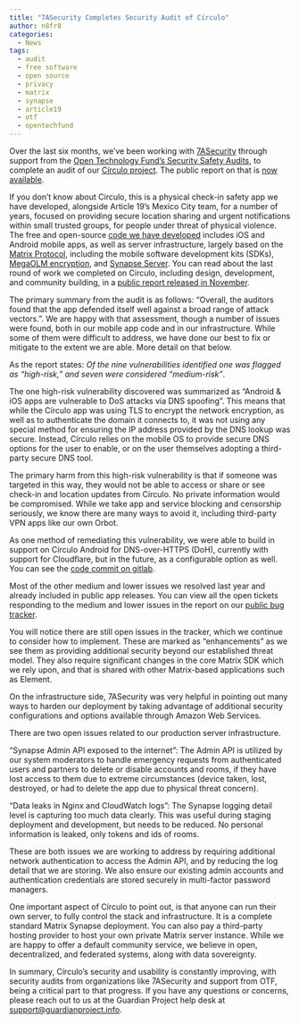 ```yaml
---
title: "7ASecurity Completes Security Audit of Círculo"
author: n8fr8
categories:
  - News
tags:
  - audit 
  - free software
  - open source
  - privacy
  - matrix
  - synapse
  - article19
  - otf
  - opentechfund
---
```


Over the last six months, we’ve been working with [7ASecurity](https://7asecurity.com/) through support from the [Open Technology Fund’s Security Safety Audits](https://www.opentech.fund/impact/security-safety-audits/), to complete an audit of our [Círculo project](https://encirculo.org).  The public report on that is [now available](https://www.opentech.fund/security-safety-audits/circulo-security-audit/).

If you don’t know about Circulo, this is a physical check-in safety app we have developed, alongside Article 19’s Mexico City team, for a number of years, focused on providing secure location sharing and urgent notifications within small trusted groups, for people under threat of physical violence. The free and open-source [code we have developed](https://gitlab.com/circuloapp) includes iOS and Android mobile apps, as well as server infrastructure, largely based on the [Matrix Protocol](https://matrix.org/), including the mobile software development kits (SDKs), [MegaOLM encryption](https://matrix.org/docs/matrix-concepts/end-to-end-encryption/), and [Synapse Server](https://github.com/element-hq/synapse). You can read about the last round of work we completed on Circulo, including design, development, and community building, in a [public report released in November](https://guardianproject.info/releases/CirculoFinalReport20232024.pdf). 

The primary summary from the audit is as follows: “Overall, the auditors found that the app defended itself well against a broad range of attack vectors.”. We are happy with that assessment, though a number of issues were found, both in our mobile app code and in our infrastructure. While some of them were difficult to address, we have done our best to fix or mitigate to the extent we are able. More detail on that below.

As the report states: 
*Of the nine vulnerabilities identified one was flagged as “high-risk,” and seven were considered “medium-risk”*.

The one high-risk vulnerability discovered was summarized as “Android & iOS apps are vulnerable to DoS attacks via DNS spoofing”. This means that while the Círculo app was using TLS to encrypt the network encryption, as well as to authenticate the domain it connects to, it was not using any special method for ensuring the IP address provided by the DNS lookup was secure. Instead, Círculo relies on the mobile OS to provide secure DNS options for the user to enable, or on the user themselves adopting a third-party secure DNS tool. 

The primary harm from this high-risk vulnerability is that if someone was targeted in this way, they would not be able to access or share or see check-in and location updates from Círculo. No private information would be compromised. While we take app and service blocking and censorship seriously, we know there are many ways to avoid it, including third-party VPN apps like our own Orbot.

As one method of remediating this vulnerability, we were able to build in support on Círculo Android for DNS-over-HTTPS (DoH), currently with support for Cloudflare, but in the future, as a configurable option as well. You can see the [code commit on gitlab](https://gitlab.com/circuloapp/circulo-keanu-android/-/commit/955c5a3198a9fbfd887ee3fa57b3f331373e9127). 

Most of the other medium and lower issues we resolved last year and already included in public app releases. You can view all the open tickets responding to the medium and lower issues in the report on our [public bug tracker](https://gitlab.com/groups/circuloapp/-/milestones/19#tab-issues). 

You will notice there are still open issues in the tracker, which we continue to consider how to implement. These are marked as “enhancements” as we see them as providing additional security beyond our established threat model. They also require significant changes in the core Matrix SDK which we rely upon, and that is shared with other Matrix-based applications such as Element. 

On the infrastructure side, 7ASecurity was very helpful in pointing out many ways to harden our deployment by taking advantage of additional security configurations and options available through Amazon Web Services.

There are two open issues related to our production server infrastructure. 

“Synapse Admin API exposed to the internet”: The Admin API is utilized by our system moderators to handle emergency requests from authenticated users and partners to delete or disable accounts and rooms, if they have lost access to them due to extreme circumstances (device taken, lost, destroyed, or had to delete the app due to physical threat concern).

“Data leaks in Nginx and CloudWatch logs”: The Synapse logging detail level is capturing too much data clearly. This was useful during staging deployment and development, but needs to be reduced. No personal information is leaked, only tokens and ids of rooms.

These are both issues we are working to address by requiring additional network authentication to access the Admin API, and by reducing the log detail that we are storing. We also ensure our existing admin accounts and authentication credentials are stored securely in multi-factor password managers.

One important aspect of Círculo to point out, is that anyone can run their own server, to fully control the stack and infrastructure. It is a complete standard Matrix Synapse deployment. You can also pay a third-party hosting provider to host your own private Matrix server instance. While we are happy to offer a default community service, we believe in open, decentralized, and federated systems, along with data sovereignty.

In summary, Círculo’s security and usability is constantly improving, with security audits from organizations like 7ASecurity and support from OTF, being a critical part to that progress. If you have any questions or concerns, please reach out to us at the Guardian Project help desk at [support@guardianproject.info](mailto:support@guardianproject.info). 
